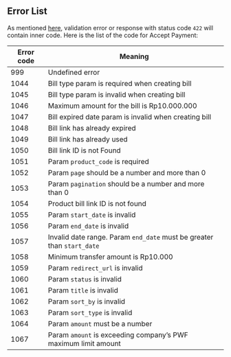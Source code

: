 <h2 id="accept-payment-error-list">Error List</h2>

As mentioned [here](#general-explanation), validation error or response with status code `422` will contain inner code. Here is the list of the code for Accept Payment:

| Error code | Meaning |
| --- | --- |
| 999 | Undefined error |
| 1044 | Bill type param is required when creating bill |
| 1045 | Bill type param is invalid when creating bill |
| 1046 | Maximum amount for the bill is Rp10.000.000 |
| 1047 | Bill expired date param is invalid when creating bill |
| 1048 | Bill link has already expired |
| 1049 | Bill link has already used |
| 1050 | Bill link ID is not Found |
| 1051 | Param `product_code` is required |
| 1052 | Param `page` should be a number and more than 0 |
| 1053 | Param `pagination` should be a number and more than 0 |
| 1054 | Product bill link ID is not found |
| 1055 | Param `start_date` is invalid |
| 1056 | Param `end_date` is invalid |
| 1057 | Invalid date range. Param `end_date` must be greater than `start_date` |
| 1058 | Minimum transfer amount is Rp10.000 |
| 1059 | Param `redirect_url` is invalid |
| 1060 | Param `status` is invalid |
| 1061 | Param `title` is invalid |
| 1062 | Param `sort_by` is invalid |
| 1063 | Param `sort_type` is invalid |
| 1064 | Param `amount` must be a number |
| 1067 | Param `amount` is exceeding company’s PWF maximum limit amount |
